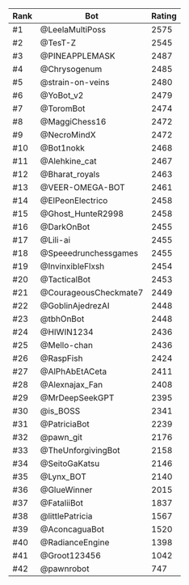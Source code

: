 Rank|Bot|Rating
---|---|---
#1|@LeelaMultiPoss|2575
#2|@TesT-Z|2545
#3|@PINEAPPLEMASK|2487
#4|@Chrysogenum|2485
#5|@strain-on-veins|2480
#6|@YoBot_v2|2479
#7|@ToromBot|2474
#8|@MaggiChess16|2472
#9|@NecroMindX|2472
#10|@Bot1nokk|2468
#11|@Alehkine_cat|2467
#12|@Bharat_royals|2463
#13|@VEER-OMEGA-BOT|2461
#14|@ElPeonElectrico|2458
#15|@Ghost_HunteR2998|2458
#16|@DarkOnBot|2455
#17|@Lili-ai|2455
#18|@Speeedrunchessgames|2455
#19|@InvinxibleFlxsh|2454
#20|@TacticalBot|2453
#21|@CourageousCheckmate7|2449
#22|@GoblinAjedrezAI|2448
#23|@tbhOnBot|2448
#24|@HIWIN1234|2436
#25|@Mello-chan|2436
#26|@RaspFish|2424
#27|@AlPhAbEtACeta|2411
#28|@Alexnajax_Fan|2408
#29|@MrDeepSeekGPT|2395
#30|@is_BOSS|2341
#31|@PatriciaBot|2239
#32|@pawn_git|2176
#33|@TheUnforgivingBot|2158
#34|@SeitoGaKatsu|2146
#35|@Lynx_BOT|2140
#36|@GlueWinner|2015
#37|@FataliiBot|1837
#38|@littlePatricia|1567
#39|@AconcaguaBot|1520
#40|@RadianceEngine|1398
#41|@Groot123456|1042
#42|@pawnrobot|747
